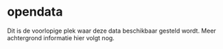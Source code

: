# opendata
Dit is de voorlopige plek waar deze data beschikbaar gesteld wordt.
Meer achtergrond informatie hier volgt nog.
